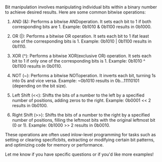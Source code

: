 Bit manipulation involves manipulating individual bits within a binary number to achieve desired results. Here are some common bitwise operations:

1. AND (&): Performs a bitwise ANDoperation. It sets each bit to 1 if both corresponding bits are 1.
Example: 0b1010 & 0b1100 results in 0b1000.

2. OR (|): Performs a bitwise OR operation. It sets each bit to 1 ifat least one of the corresponding bits is 1.
Example: 0b1010 | 0b1100 results in 0b1110.

3. XOR (^): Performs a bitwise XOR(exclusive OR) operation. It sets each bit to 1 if only one of the corresponding bits is 1.
Example: 0b1010 ^ 0b1100 results in 0b0110.

4. NOT (~): Performs a bitwise NOToperation. It inverts each bit, turning 1s into 0s and vice versa.
Example: ~0b1010 results in 0b...11110101 (depending on the bit size).

5. Left Shift (<<): Shifts the bits of a number to the left by a specified number of positions, adding zeros to the right.
Example: 0b0001 << 2 results in 0b0100.

6. Right Shift (>>): Shifts the bits of a number to the right by a specified number of positions, filling the leftmost bits with the original leftmost bit (0 or 1).
Example: 0b1000 >> 2 results in 0b0010.

These operations are often used inlow-level programming for tasks such as setting or clearing specificbits, extracting or modifying certain bit patterns, and optimizing code for memory or performance.

Let me know if you have specific questions or if you'd like more examples!
